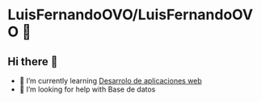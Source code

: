 # LuisFernandoOVO/LuisFernandoOVO 🐸
## Hi there 👋

- 🌱 I’m currently learning [Desarrolo de aplicaciones web](https://keepcoding.io/blog/desarrollo-de-aplicaciones-web-2/#:~:text=gestor%20de%20contenidos-,%C2%BFQu%C3%A9%20es%20el%20Desarrollo%20de%20Aplicaciones%20Web%3F,los%20usuarios%20y%20la%20web.)
-  🤔 I’m looking for help with Base de datos
  
